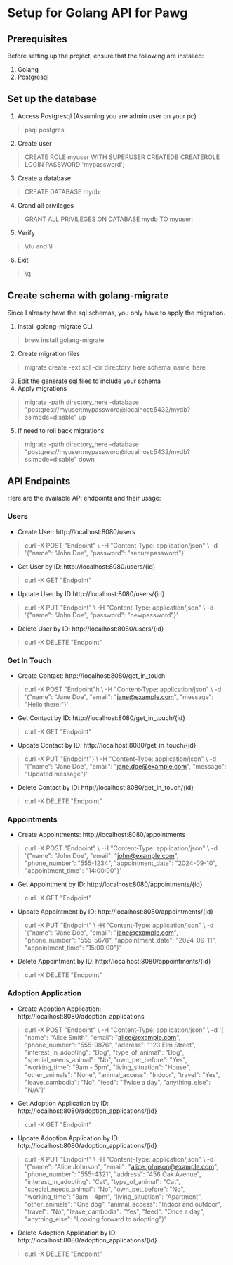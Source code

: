 # Setup for Golang API for Pawg

## Prerequisites

Before setting up the project, ensure that the following are installed:
1. Golang
2. Postgresql

## Set up the database

1. Access Postgresql (Assuming you are admin user on your pc)
> psql postgres
2. Create user
> CREATE ROLE myuser WITH SUPERUSER CREATEDB CREATEROLE LOGIN PASSWORD 'mypassword';
3. Create a database
> CREATE DATABASE mydb;
4. Grand all privileges
> GRANT ALL PRIVILEGES ON DATABASE mydb TO myuser;
5. Verify
> \du and \l
6. Exit
> \q

## Create schema with golang-migrate

Since I already have the sql schemas, you only have to apply the migration.
1. Install golang-migrate CLI
> brew install golang-migrate
2. Create migration files
> migrate create -ext sql -dir directory_here schema_name_here
3. Edit the generate sql files to include your schema
4. Apply migrations
> migrate -path directory_here -database "postgres://myuser:mypassword@localhost:5432/mydb?sslmode=disable" up
5. If need to roll back migrations
> migrate -path directory_here -database "postgres://myuser:mypassword@localhost:5432/mydb?sslmode=disable" down

## API Endpoints

Here are the available API endpoints and their usage:

### Users

- Create User: http://localhost:8080/users
> curl -X POST "Endpoint" \ -H "Content-Type: application/json" \ -d '{"name": "John Doe", "password": "securepassword"}'
- Get User by ID: http://localhost:8080/users/{id}
> curl -X GET "Endpoint"
- Update User by ID http://localhost:8080/users/{id}
> curl -X PUT "Endpoint" \ -H "Content-Type: application/json" \ -d '{"name": "John Doe", "password": "newpassword"}'
- Delete User by ID: http://localhost:8080/users/{id}
> curl -X DELETE "Endpoint"

### Get In Touch

- Create Contact: http://localhost:8080/get_in_touch
> curl -X POST "Endpoint"h \ -H "Content-Type: application/json" \ -d '{"name": "Jane Doe", "email": "jane@example.com", "message": "Hello there!"}'
- Get Contact by ID: http://localhost:8080/get_in_touch/{id}
> curl -X GET "Endpoint"
- Update Contact by ID: http://localhost:8080/get_in_touch/{id}
> curl -X PUT "Endpoint"} \ -H "Content-Type: application/json" \ -d '{"name": "Jane Doe", "email": "jane.doe@example.com", "message": "Updated message"}'
- Delete Contact by ID: http://localhost:8080/get_in_touch/{id}
> curl -X DELETE "Endpoint"

### Appointments

- Create Appointments: http://localhost:8080/appointments
> curl -X POST "Endpoint" \ -H "Content-Type: application/json" \ -d '{"name": "John Doe", "email": "john@example.com", "phone_number": "555-1234", "appointment_date": "2024-09-10", "appointment_time": "14:00:00"}'
- Get Appointment by ID: http://localhost:8080/appointments/{id}
> curl -X GET "Endpoint"
- Update Appointment by ID: http://localhost:8080/appointments/{id}
> curl -X PUT "Endpoint" \ -H "Content-Type: application/json" \ -d '{"name": "Jane Doe", "email": "jane@example.com", "phone_number": "555-5678", "appointment_date": "2024-09-11", "appointment_time": "15:00:00"}'
- Delete Appointment by ID: http://localhost:8080/appointments/{id}
> curl -X DELETE "Endpoint"

### Adoption Application

- Create Adoption Application: http://localhost:8080/adoption_applications
> curl -X POST "Endpoint" \ -H "Content-Type: application/json" \ -d '{ "name": "Alice Smith", "email": "alice@example.com", "phone_number": "555-9876", "address": "123 Elm Street", "interest_in_adopting": "Dog", "type_of_animal": "Dog", "special_needs_animal": "No", "own_pet_before": "Yes", "working_time": "9am - 5pm", "living_situation": "House", "other_animals": "None", "animal_access": "Indoor", "travel": "Yes", "leave_cambodia": "No", "feed": "Twice a day", "anything_else": "N/A"}'
- Get Adoption Application by ID: http://localhost:8080/adoption_applications/{id}
> curl -X GET "Endpoint"
- Update Adoption Application by ID: http://localhost:8080/adoption_applications/{id}
> curl -X PUT "Endpoint" \ -H "Content-Type: application/json" \ -d '{"name": "Alice Johnson", "email": "alice.johnson@example.com", "phone_number": "555-4321", "address": "456 Oak Avenue", "interest_in_adopting": "Cat", "type_of_animal": "Cat", "special_needs_animal": "No", "own_pet_before": "No", "working_time": "8am - 4pm", "living_situation": "Apartment", "other_animals": "One dog", "animal_access": "Indoor and outdoor", "travel": "No", "leave_cambodia": "Yes", "feed": "Once a day", "anything_else": "Looking forward to adopting"}'
- Delete Adoption Application by ID: http://localhost:8080/adoption_applications/{id}
> curl -X DELETE "Endpoint"
